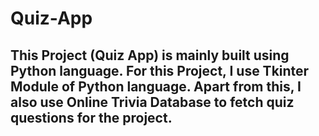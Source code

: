 # Quiz-App
<h2><b>This Project (Quiz App) is mainly built using Python language. For this Project, I use Tkinter
Module of Python language. Apart from this, I also use Online Trivia Database to fetch quiz
questions for the project.</b></h2>
